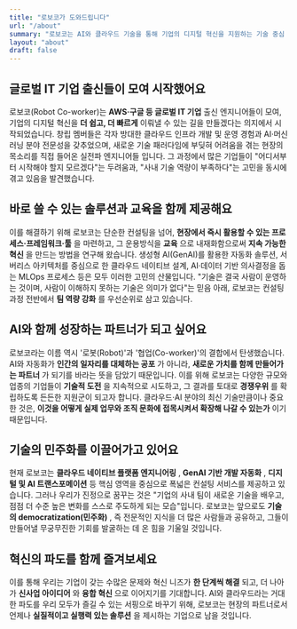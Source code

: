 ```yaml
---
title: "로보코가 도와드립니다"
url: "/about"
summary: "로보코는 AI와 클라우드 기술을 통해 기업의 디지털 혁신을 지원하는 기술 중심 기업입니다"
layout: "about"
draft: false
---
```


## **글로벌 IT 기업 출신들이 모여 시작했어요**

로보코(Robot Co-worker)는 **AWS·구글 등 글로벌 IT 기업**  출신 엔지니어들이 모여, 기업의 디지털 혁신을 **더 쉽고, 더 빠르게**  이뤄낼 수 있는 길을 만들겠다는 의지에서 시작되었습니다. 창립 멤버들은 각자 방대한 클라우드 인프라 개발 및 운영 경험과 AI·머신러닝 분야 전문성을 갖추었으며, 새로운 기술 패러다임에 부딪혀 어려움을 겪는 현장의 목소리를 직접 들어온 실전파 엔지니어들 입니다. 그 과정에서 많은 기업들이 "어디서부터 시작해야 할지 모르겠다"는 두려움과, "사내 기술 역량이 부족하다"는 고민을 동시에 겪고 있음을 발견했습니다.

## **바로 쓸 수 있는 솔루션과 교육을 함께 제공해요**

이를 해결하기 위해 로보코는 단순한 컨설팅을 넘어, **현장에서 즉시 활용할 수 있는 프로세스·프레임워크·툴** 을 마련하고, 그 운용방식을 **교육** 으로 내재화함으로써 **지속 가능한 혁신** 을 만드는 방법을 연구해 왔습니다. 생성형 AI(GenAI)를 활용한 자동화 솔루션, 서버리스 아키텍처를 중심으로 한 클라우드 네이티브 설계, AI·데이터 기반 의사결정을 돕는 MLOps 프로세스 등은 모두 이러한 고민의 산물입니다. "기술은 결국 사람이 운영하는 것이며, 사람이 이해하지 못하는 기술은 의미가 없다"는 믿음 아래, 로보코는 컨설팅 과정 전반에서 **팀 역량 강화** 를 우선순위로 삼고 있습니다.

## **AI와 함께 성장하는 파트너가 되고 싶어요**

로보코라는 이름 역시 '로봇(Robot)'과 '협업(Co-worker)'의 결합에서 탄생했습니다. AI와 자동화가 **인간의 일자리를 대체하는 공포** 가 아니라, **새로운 가치를 함께 만들어가는 파트너** 가 되기를 바라는 뜻을 담았기 때문입니다. 이를 위해 로보코는 다양한 규모와 업종의 기업들이 **기술적 도전** 을 지속적으로 시도하고, 그 결과를 토대로 **경쟁우위** 를 확립하도록 든든한 지원군이 되고자 합니다. 클라우드·AI 분야의 최신 기술만큼이나 중요한 것은, **이것을 어떻게 실제 업무와 조직 문화에 접목시켜서 확장해 나갈 수 있는가** 이기 때문입니다.

## **기술의 민주화를 이끌어가고 있어요**

현재 로보코는 **클라우드 네이티브 플랫폼 엔지니어링** , **GenAI 기반 개발 자동화** , **디지털 및 AI 트랜스포메이션**  등 핵심 영역을 중심으로 폭넓은 컨설팅 서비스를 제공하고 있습니다. 그러나 우리가 진정으로 꿈꾸는 것은 "기업의 사내 팀이 새로운 기술을 배우고, 점점 더 수준 높은 변화를 스스로 주도하게 되는 모습"입니다. 로보코는 앞으로도 **기술의 democratization(민주화)** , 즉 전문적인 지식을 더 많은 사람들과 공유하고, 그들이 만들어낼 무궁무진한 기회를 발굴하는 데 온 힘을 기울일 것입니다.

## **혁신의 파도를 함께 즐겨보세요**

이를 통해 우리는 기업이 갖는 수많은 문제와 혁신 니즈가 **한 단계씩 해결** 되고, 더 나아가 **신사업 아이디어** 와 **융합 혁신** 으로 이어지기를 기대합니다. AI와 클라우드라는 거대한 파도를 우리 모두가 즐길 수 있는 서핑으로 바꾸기 위해, 로보코는 현장의 파트너로서 언제나 **실질적이고 실행력 있는 솔루션** 을 제시하는 기업으로 남을 것입니다.
